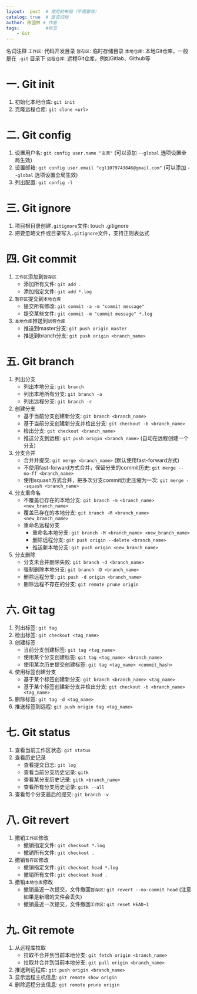```yaml
---
layout:  post  # 使用的布局（不需要改）
catalog: true  # 是否归档
author: 陈国林 # 作者
tags:          #标签
    - Git
---
```


名词注释
`工作区`: 代码开发目录
`暂存区`: 临时存储目录
`本地仓库`: 本地Git仓库，一般是在 `.git` 目录下
`远程仓库`: 远程Git仓库，例如Gitlab、Github等

# 一. Git init
1. 初始化本地仓库: `git init`
2. 克隆远程仓库: `git clone <url>`

# 二. Git config
1. 设置用户名: `git config user.name "玄苦"`  (可以添加 `--global` 选项设置全局生效)
2. 设置邮箱: `git config user.email "cgl1079743846@gmail.com"` (可以添加 `--global` 选项设置全局生效)
3. 列出配置: `git config -l`

# 三. Git ignore
1. 项目根目录创建`.gitignore`文件: touch .gitignore
2. 把要忽略文件或目录写入`.gitignore`文件，支持正则表达式

# 四. Git commit
1. `工作区`添加到`暂存区`
    * 添加所有文件: `git add .`
    * 添加指定文件: `git add *.log`
2. `暂存区`提交到`本地仓库`
    * 提交所有修改: `git commit -a -m "commit message"`
    * 提交某些文件: `git commit -m "commit message" *.log`
3. `本地仓库`推送到`远程仓库`
    * 推送到master分支: `git push origin master`
    * 推送到branch分支: `git push origin <branch_name>`

# 五. Git branch
1. 列出分支
    * 列出本地分支: `git branch`
    * 列出本地所有分支: `git branch -a`
    * 列出远程分支: `git branch -r`
2. 创建分支
    * 基于当前分支创建新分支: `git branch <branch_name>`
    * 基于当前分支创建新分支并检出分支: `git checkout -b <branch_name>`
    * 检出分支: `git checkout <branch_name>`
    * 推送分支到远程: `git push origin <branch_name>`  (自动在远程创建一个分支)
3. 分支合并
    * 合并并提交: `git merge <branch_name>`  (默认使用fast-forward方式)
    * 不使用fast-forward方式合并，保留分支的commit历史: `git merge --no-ff <branch_name>`
    * 使用squash方式合并，把多次分支commit历史压缩为一次: `git merge --squash <branch_name>`
4. 分支重命名
    * 不覆盖已存在的本地分支: `git branch -m <branch_name> <new_branch_name>`
    * 覆盖已存在的本地分支: `git branch -M <branch_name> <new_branch_name>`
    * 重命名远程分支
        * 重命名本地分支: `git branch -M <branch_name> <new_branch_name>`
        * 删除远程分支: `git push origin --delete <branch_name>`
        * 推送新本地分支: `git push origin <new_branch_name>`
5. 分支删除
    * 分支未合并删除失败: `git branch -d <branch_name>`
    * 强制删除本地分支: `git branch -D <branch_name>`
    * 删除远程分支: `git push -d origin <branch_name>`
    * 删除远程不存在的分支: `git remote prune origin`

# 六. Git tag
1. 列出标签: `git tag`
2. 检出标签: `git checkout <tag_name>`
3. 创建标签
    * 当前分支创建标签: `git tag <tag_name>`
    * 使用某个分支创建标签: `git tag <tag_name> <branch_name>`
    * 使用某次历史提交创建标签: `git tag <tag_name> <commit_hash>`
4. 使用标签创建分支
    * 基于某个标签创建新分支: `git branch <branch_name> <tag_name>`
    * 基于某个标签创建新分支并检出分支: `git checkout -b <branch_name> <tag_name>`
5. 删除标签: `git tag -d <tag_name>`
6. 推送标签到远程: `git push origin tag <tag_name>`

# 七. Git status
1. 查看当前工作区状态: `git status`
2. 查看历史记录
    * 查看提交日志: `git log`
    * 查看当前分支历史记录: `gitk`
    * 查看某分支历史记录: `gitk <branch_name>`
    * 查看所有分支历史记录: `gitk --all`
3. 查看每个分支最后的提交: `git branch -v`

# 八. Git revert
1. 撤销`工作区`修改
    * 撤销指定文件: `git checkout *.log`
    * 撤销所有文件: `git checkout .`
2. 撤销`暂存区`修改
    * 撤销指定文件: `git checkout head *.log`
    * 撤销所有文件: `git checkout head .`
3. 撤销`本地仓库`修改
    * 撤销最近一次提交，文件撤回`暂存区`: `git revert --no-commit head`  (注意如果是新增的文件会丢失)
    * 撤销最近一次提交，文件撤回`工作区`: `git reset HEAD~1`

# 九. Git remote
1. 从远程库拉取
    * 拉取不合并到当前本地分支: `git fetch origin <branch_name>`
    * 拉取并合并到当前本地分支: `git pull origin <branch_name>`
2. 推送到远程库: `git push origin <branch_name>`
3. 显示远程主机信息: `git remote show origin`
4. 删除远程分支信息: `git remote prune origin`

